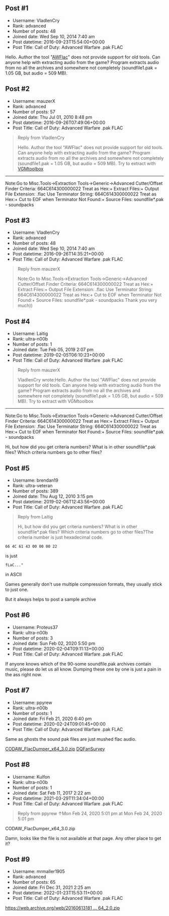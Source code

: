 ## Post #1
- Username: VladlenCry
- Rank: advanced
- Number of posts: 48
- Joined date: Wed Sep 10, 2014 7:40 am
- Post datetime: 2016-09-23T15:54:00+00:00
- Post Title: Call of Duty: Advanced Warfare .pak FLAC

Hello. Author the tool "[AWFlac](http://dev.cra0kalo.com/?p=195)" does not provide support for old tools.
Can anyone help with extracting audio from the game? Program extracts audio from no all the archives and somewhere not completely (soundfile1.pak = 1.05 GB, but audio = 509 MB).
## Post #2
- Username: mauzerX
- Rank: advanced
- Number of posts: 57
- Joined date: Thu Jul 01, 2010 8:48 pm
- Post datetime: 2016-09-26T07:49:06+00:00
- Post Title: Call of Duty: Advanced Warfare .pak FLAC

> Reply from VladlenCry
>
> Hello. Author the tool "AWFlac" does not provide support for old tools.
Can anyone help with extracting audio from the game? Program extracts audio from no all the archives and somewhere not completely (soundfile1.pak = 1.05 GB, but audio = 509 MB).
Try to extract with [VGMtoolbox](https://sourceforge.net/projects/vgmtoolbox/)
----------------------------
Note:Go to Misc.Tools->Extraction Tools->Generic->Advanced Cutter/Offset Finder
Criteria: 664C614300000022
Treat as Hex:+
Extract Files:+
Output File Extension: .flac
Use Terminator String: 664C614300000022
Treat as Hex:+
Cut to EOF when Terminator Not Found:+
Source Files: soundfile*.pak - soundpacks
## Post #3
- Username: VladlenCry
- Rank: advanced
- Number of posts: 48
- Joined date: Wed Sep 10, 2014 7:40 am
- Post datetime: 2016-09-26T14:35:21+00:00
- Post Title: Call of Duty: Advanced Warfare .pak FLAC

> Reply from mauzerX
>
> Note:Go to Misc.Tools->Extraction Tools->Generic->Advanced Cutter/Offset Finder
Criteria: 664C614300000022
Treat as Hex:+
Extract Files:+
Output File Extension: .flac
Use Terminator String: 664C614300000022
Treat as Hex:+
Cut to EOF when Terminator Not Found:+
Source Files: soundfile*.pak - soundpacks
Thank you very much))
## Post #4
- Username: Laitig
- Rank: ultra-n00b
- Number of posts: 1
- Joined date: Tue Feb 05, 2019 2:07 pm
- Post datetime: 2019-02-05T06:10:23+00:00
- Post Title: Call of Duty: Advanced Warfare .pak FLAC

> Reply from mauzerX
>
> VladlenCry wrote:Hello. Author the tool "AWFlac" does not provide support for old tools.
Can anyone help with extracting audio from the game? Program extracts audio from no all the archives and somewhere not completely (soundfile1.pak = 1.05 GB, but audio = 509 MB).
Try to extract with VGMtoolbox
----------------------------
Note:Go to Misc.Tools->Extraction Tools->Generic->Advanced Cutter/Offset Finder
Criteria: 664C614300000022
Treat as Hex:+
Extract Files:+
Output File Extension: .flac
Use Terminator String: 664C614300000022
Treat as Hex:+
Cut to EOF when Terminator Not Found:+
Source Files: soundfile*.pak - soundpacks

Hi, but how did you get criteria numbers? 
What is in other soundfile*.pak files?
Which criteria numbers go to other files?
## Post #5
- Username: brendan19
- Rank: ultra-veteran
- Number of posts: 389
- Joined date: Thu Aug 12, 2010 3:15 pm
- Post datetime: 2019-02-06T12:43:56+00:00
- Post Title: Call of Duty: Advanced Warfare .pak FLAC

> Reply from Laitig
>
> Hi, but how did you get criteria numbers? 
What is in other soundfile*.pak files?
Which criteria numbers go to other files?The criteria number is just hexadecimal code.

```
66 4C 61 43 00 00 00 22
```
 is just

```
fLaC..."
```
 in ASCII


Games generally don't use multiple compression formats, they usually stick to just one.

But it always helps to post a sample archive
## Post #6
- Username: Proteus37
- Rank: ultra-n00b
- Number of posts: 3
- Joined date: Sun Feb 02, 2020 5:50 pm
- Post datetime: 2020-02-04T09:11:13+00:00
- Post Title: Call of Duty: Advanced Warfare .pak FLAC

If anyone knows which of the 90-some soundfile.pak archives contain music, please do let us all know. Dumping these one by one is just a pain in the ass right now.
## Post #7
- Username: ppyrew
- Rank: ultra-n00b
- Number of posts: 1
- Joined date: Fri Feb 21, 2020 6:40 pm
- Post datetime: 2020-02-24T09:01:45+00:00
- Post Title: Call of Duty: Advanced Warfare .pak FLAC

Same as ghosts the sound pak files are just mushed flac audio.

[CODAW_FlacDumper_x64_3.0.zip](http://j.gs/1261794/codaw-flacdumperx64-3)
[DQFanSurvey](https://www.dqfansurvey.us/)
## Post #8
- Username: Kulfon
- Rank: ultra-n00b
- Number of posts: 1
- Joined date: Sat Feb 11, 2017 2:22 am
- Post datetime: 2021-03-29T11:34:04+00:00
- Post Title: Call of Duty: Advanced Warfare .pak FLAC

> Reply from ppyrew ↑Mon Feb 24, 2020 5:01 pm at Mon Feb 24, 2020 5:01 pm
>
> 

CODAW_FlacDumper_x64_3.0.zip

Damn, looks like the file is not available at that page. Any other place to get it?
## Post #9
- Username: mrmaller1905
- Rank: advanced
- Number of posts: 65
- Joined date: Fri Dec 31, 2021 2:25 am
- Post datetime: 2022-01-23T15:53:11+00:00
- Post Title: Call of Duty: Advanced Warfare .pak FLAC

[https://web.archive.org/web/20160613181 ... 64_2.0.zip](https://web.archive.org/web/20160613181113/http://rel.cra0kalo.com/depot/CODAW_FlacDumper_x64_2.0.zip)
